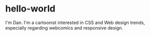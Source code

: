 # hello-world
I'm Dan. I'm a cartoonist interested in CSS and Web design trends, especially regarding webcomics and responsive design.
